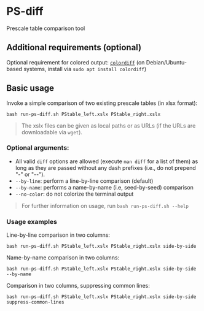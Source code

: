 # PS-diff

Prescale table comparison tool

## Additional requirements (optional)

Optional requirement for colored output: [`colordiff`](https://www.colordiff.org/) (on Debian/Ubuntu-based systems, install via `sudo apt install colordiff`)


## Basic usage

Invoke a simple comparison of two existing prescale tables (in xlsx format):
```
bash run-ps-diff.sh PStable_left.xslx PStable_right.xslx
```

> The xslx files can be given as local paths or as URLs (if the URLs are downloadable via `wget`).


### Optional arguments:

* All valid `diff` options are allowed (execute `man diff` for a list of them) as long as they are passed without any dash prefixes (i.e., do not prepend "-" or "--").
* `--by-line`: perform a line-by-line comparison (default)
* `--by-name`: performs a name-by-name (i.e, seed-by-seed) comparison
* `--no-color`: do not colorize the terminal output

> For further information on usage, run `bash run-ps-diff.sh --help`

### Usage examples

Line-by-line comparison in two columns:
```
bash run-ps-diff.sh PStable_left.xslx PStable_right.xslx side-by-side
```

Name-by-name comparison in two columns:
```
bash run-ps-diff.sh PStable_left.xslx PStable_right.xslx side-by-side --by-name
```

Comparison in two columns, suppressing common lines:
```
bash run-ps-diff.sh PStable_left.xslx PStable_right.xslx side-by-side suppress-common-lines
```
